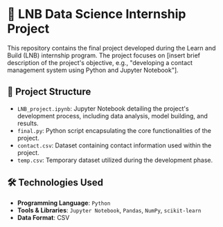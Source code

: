 # 🤖 LNB Data Science Internship Project

This repository contains the final project developed during the Learn and Build (LNB) internship program. The project focuses on [insert brief description of the project's objective, e.g., "developing a contact management system using Python and Jupyter Notebook"].

## 📁 Project Structure

- `LNB_project.ipynb`: Jupyter Notebook detailing the project's development process, including data analysis, model building, and results.
- `final.py`: Python script encapsulating the core functionalities of the project.
- `contact.csv`: Dataset containing contact information used within the project.
- `temp.csv`: Temporary dataset utilized during the development phase.

## 🛠️ Technologies Used

- **Programming Language**: `Python`
- **Tools & Libraries**: `Jupyter Notebook`, `Pandas`, `NumPy`, `scikit-learn`
- **Data Format**: CSV

